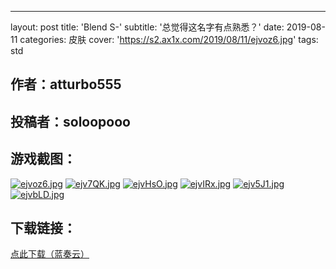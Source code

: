 ---
layout: post
title: 'Blend S-'
subtitle: '总觉得这名字有点熟悉？'
date: 2019-08-11
categories: 皮肤
cover: 'https://s2.ax1x.com/2019/08/11/ejvoz6.jpg'
tags: std

## 作者：atturbo555

## 投稿者：soloopooo
 
## 游戏截图：

[![ejvoz6.jpg](https://s2.ax1x.com/2019/08/11/ejvoz6.jpg)](https://imgchr.com/i/ejvoz6)
[![ejv7QK.jpg](https://s2.ax1x.com/2019/08/11/ejv7QK.jpg)](https://imgchr.com/i/ejv7QK)
[![ejvHsO.jpg](https://s2.ax1x.com/2019/08/11/ejvHsO.jpg)](https://imgchr.com/i/ejvHsO)
[![ejvIRx.jpg](https://s2.ax1x.com/2019/08/11/ejvIRx.jpg)](https://imgchr.com/i/ejvIRx)
[![ejv5J1.jpg](https://s2.ax1x.com/2019/08/11/ejv5J1.jpg)](https://imgchr.com/i/ejv5J1)
[![ejvbLD.jpg](https://s2.ax1x.com/2019/08/11/ejvbLD.jpg)](https://imgchr.com/i/ejvbLD)



## 下载链接：

[点此下载（蓝奏云）](https://www.lanzous.com/i3sqikf)

